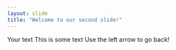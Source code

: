 ```yaml
---
layout: slide
title: "Welcome to our second slide!"
---
```

Your text
This is some text
Use the left arrow to go back!
